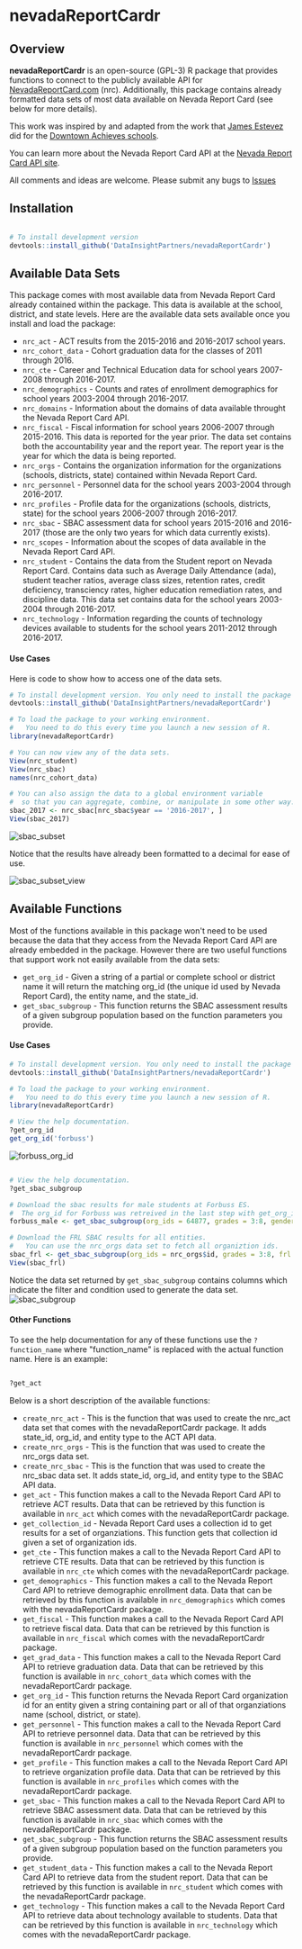 # nevadaReportCardr

Overview
--------
**nevadaReportCardr** is an open-source (GPL-3) R package that provides functions to connect to the publicly available API for [NevadaReportCard.com](http://nevadareportcard.com/DI/nv) (nrc). Additionally, this package contains already formatted data sets of most data available on Nevada Report Card (see below for more details).

This work was inspired by and adapted from the work that [James Estevez](https://github.com/jstvz) did for the [Downtown Achieves schools](https://github.com/jstvz/Downtown-Achieves-cflv).

You can learn more about the Nevada Report Card API at the [Nevada Report Card API site](http://www.nevadareportcard.com/DIWAPI-NVReportCard/Home/Explore).

All comments and ideas are welcome. Please submit any bugs to [Issues](https://github.com/DataInsightPartners/nevadaReportCardr/issues)

Installation
------------
```r

# To install development version
devtools::install_github('DataInsightPartners/nevadaReportCardr')

```


Available Data Sets
-------------

This package comes with most available data from Nevada Report Card already contained within the package. This data is available at the school, district, and state levels.  Here are the available data sets available once you install and load the package:

* `nrc_act` - ACT results from the 2015-2016 and 2016-2017 school years.
* `nrc_cohort_data` - Cohort graduation data for the classes of 2011 through 2016.
* `nrc_cte` - Career and Technical Education data for school years 2007-2008 through 2016-2017.
* `nrc_demographics` - Counts and rates of enrollment demographics for school years 2003-2004 through 2016-2017.
* `nrc_domains` - Information about the domains of data available throught the Nevada Report Card API.
* `nrc_fiscal` - Fiscal information for school years 2006-2007 through 2015-2016. This data is reported for the year prior. The data set contains both the accountability year and the report year.  The report year is the year for which the data is being reported.
* `nrc_orgs` - Contains the organization information for the organizations (schools, districts, state) contained within Nevada Report Card.
* `nrc_personnel` - Personnel data for the school years 2003-2004 through 2016-2017.
* `nrc_profiles` - Profile data for the organizations (schools, districts, state) for the school years 2006-2007 through 2016-2017.
* `nrc_sbac` - SBAC assessment data for school years 2015-2016 and 2016-2017 (those are the only two years for which data currently exists).
* `nrc_scopes` - Information about the scopes of data available in the Nevada Report Card API.
* `nrc_student` - Contains the data from the Student report on Nevada Report Card. Contains data such as Average Daily Attendance (ada), student teacher ratios, average class sizes, retention rates, credit deficiency, transciency rates, higher education remediation rates, and discipline data. This data set contains data for the school years 2003-2004 through 2016-2017.
* `nrc_technology` - Information regarding the counts of technology devices available to students for the school years 2011-2012 through 2016-2017.

#### Use Cases

Here is code to show how to access one of the data sets.
```r
# To install development version. You only need to install the package to your machine once.
devtools::install_github('DataInsightPartners/nevadaReportCardr')

# To load the package to your working environment.
#   You need to do this every time you launch a new session of R.
library(nevadaReportCardr)

# You can now view any of the data sets.
View(nrc_student)
View(nrc_sbac)
names(nrc_cohort_data)

# You can also assign the data to a global environment variable
#  so that you can aggregate, combine, or manipulate in some other way.
sbac_2017 <- nrc_sbac[nrc_sbac$year == '2016-2017', ]
View(sbac_2017)

```
![sbac_subset](img/sbac_subset_command_line.png)

Notice that the results have already been formatted to a decimal for ease of use.

![sbac_subset_view](img/sbac_subset_view.png)

Available Functions
-------------
Most of the functions available in this package won't need to be used because the data that they access from the Nevada Report Card API are already embedded in the package. However there are two useful functions that support work not easily available from the data sets:

 * `get_org_id` - Given a string of a partial or complete school or district name it will return the matching org_id (the unique id used by Nevada Report Card), the entity name, and the state_id.
 * `get_sbac_subgroup` - This function returns the SBAC assessment results of a given subgroup population based on the function parameters you provide.


#### Use Cases

```r
# To install development version. You only need to install the package to your machine once.
devtools::install_github('DataInsightPartners/nevadaReportCardr')

# To load the package to your working environment.
#   You need to do this every time you launch a new session of R.
library(nevadaReportCardr)

# View the help documentation.
?get_org_id
get_org_id('forbuss')
```
![forbuss_org_id](img/forbuss_org_id.png)

```r

# View the help documentation.
?get_sbac_subgroup

# Download the sbac results for male students at Forbuss ES.
#  The org_id for Forbuss was retreived in the last step with get_org_id('forbuss')
forbuss_male <- get_sbac_subgroup(org_ids = 64877, grades = 3:8, gender = 'M')

# Download the FRL SBAC results for all entities.
#   You can use the nrc_orgs data set to fetch all organiztion ids.
sbac_frl <- get_sbac_subgroup(org_ids = nrc_orgs$id, grades = 3:8, frl = 'Y')
View(sbac_frl)

```

Notice the data set returned by `get_sbac_subgroup` contains columns which indicate the filter and condition used to generate the data set.
![sbac_subgroup](img/sbac_subgroup_view.png)

#### Other Functions
To see the help documentation for any of these functions use the `?function_name` where "function_name" is replaced with the actual function name.
Here is an example:
```r

?get_act

```

Below is a short description of the available functions:

* `create_nrc_act` - This is the function that was used to create the nrc_act data set that comes with the nevadaReportCardr package. It adds state_id, org_id, and entity type to the ACT API data.
* `create_nrc_orgs` - This is the function that was used to create the nrc_orgs data set.
* `create_nrc_sbac` - This is the function that was used to create the nrc_sbac data set.  It adds state_id, org_id, and entity type to the SBAC API data.
* `get_act` - This function makes a call to the Nevada Report Card API to retrieve ACT results. Data that can be retrieved by this function is available in `nrc_act` which comes with the nevadaReportCardr package.
* `get_collection_id` - Nevada Report Card uses a collection id to get results for a set of organziations. This function gets that collection id given a set of organization ids.
* `get_cte` - This function makes a call to the Nevada Report Card API to retrieve CTE results. Data that can be retrieved by this function is available in `nrc_cte` which comes with the nevadaReportCardr package.
* `get_demographics` - This function makes a call to the Nevada Report Card API to retrieve demographic enrollment data. Data that can be retrieved by this function is available in `nrc_demographics` which comes with the nevadaReportCardr package.
* `get_fiscal` - This function makes a call to the Nevada Report Card API to retrieve fiscal data. Data that can be retrieved by this function is available in `nrc_fiscal` which comes with the nevadaReportCardr package.
* `get_grad_data` - This function makes a call to the Nevada Report Card API to retrieve graduation data. Data that can be retrieved by this function is available in `nrc_cohort_data` which comes with the nevadaReportCardr package.
* `get_org_id` - This function returns the Nevada Report Card organization id for an entity given a string containing part or all of that organziations name (school, district, or state).
* `get_personnel` - This function makes a call to the Nevada Report Card API to retrieve personnel data. Data that can be retrieved by this function is available in `nrc_personnel` which comes with the nevadaReportCardr package.
* `get_profile` - This function makes a call to the Nevada Report Card API to retrieve organization profile data. Data that can be retrieved by this function is available in `nrc_profiles` which comes with the nevadaReportCardr package.
* `get_sbac` - This function makes a call to the Nevada Report Card API to retrieve SBAC assessment data. Data that can be retrieved by this function is available in `nrc_sbac` which comes with the nevadaReportCardr package.
* `get_sbac_subgroup` - This function returns the SBAC assessment results of a given subgroup population based on the function parameters you provide.
* `get_student_data` - This function makes a call to the Nevada Report Card API to retrieve data from the student report. Data that can be retrieved by this function is available in `nrc_student` which comes with the nevadaReportCardr package.
* `get_technology` - This function makes a call to the Nevada Report Card API to retrieve data about technology available to students. Data that can be retrieved by this function is available in `nrc_technology` which comes with the nevadaReportCardr package.

